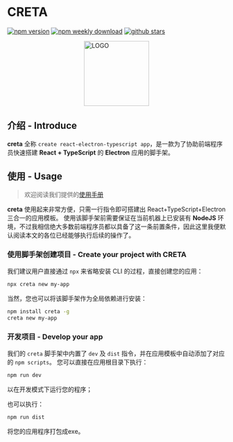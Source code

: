 # CRETA

[![npm version](https://badgen.net/npm/v/creta)](https://www.npmjs.com/package/creta) [![npm weekly download](https://badgen.net/npm/dw/creta)](https://www.npmjs.com/package/creta) [![github stars](https://badgen.net/github/stars/ch1ny/creta)](https://github.com/ch1ny/creta/stargazers)

<div style="width: 100%; display: flex; justify-content: center;">
  <img src="https://assets.kira.host/image/creta_logo_colored.svg" alt="LOGO" width="150" />
</div>

## 介绍 - Introduce

**creta** 全称 `create react-electron-typescript app`，是一款为了协助前端程序员快速搭建 **React + TypeScript** 的 **Electron** 应用的脚手架。

## 使用 - Usage

> 欢迎阅读我们提供的[使用手册](https://creta.kira.host/)

**creta** 使用起来非常方便，只需一行指令即可搭建出 React+TypeScript+Electron 三合一的应用模板。
使用该脚手架前需要保证在当前机器上已安装有 **NodeJS** 环境，不过我相信绝大多数前端程序员都以具备了这一条前置条件，因此这里我便默认阅读本文的各位已经能够执行后续的操作了。

### 使用脚手架创建项目 - Create your project with CRETA

我们建议用户直接通过 `npx` 来省略安装 CLI 的过程，直接创建您的应用：
```bash
npx creta new my-app
```

当然，您也可以将该脚手架作为全局依赖进行安装：

```bash
npm install creta -g
creta new my-app
```

### 开发项目 - Develop your app

我们的 `creta` 脚手架中内置了 `dev` 及 `dist` 指令，并在应用模板中自动添加了对应的 `npm scripts`。
您可以直接在应用根目录下执行：

```bash
npm run dev
```

以在开发模式下运行您的程序；

也可以执行：

```bash
npm run dist
```

将您的应用程序打包成exe。
